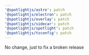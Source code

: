 ```yaml
---
'@spotlightjs/astro': patch
'@spotlightjs/electron': patch
'@spotlightjs/overlay': patch
'@spotlightjs/sidecar': patch
'@spotlightjs/spotlight': patch
'@spotlightjs/tsconfig': patch
---
```


No change, just to fix a broken release
